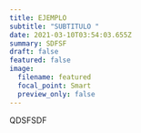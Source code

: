 ```yaml
---
title: EJEMPLO
subtitle: "SUBTITULO "
date: 2021-03-10T03:54:03.655Z
summary: SDFSF
draft: false
featured: false
image:
  filename: featured
  focal_point: Smart
  preview_only: false
---
```

QDSFSDF
